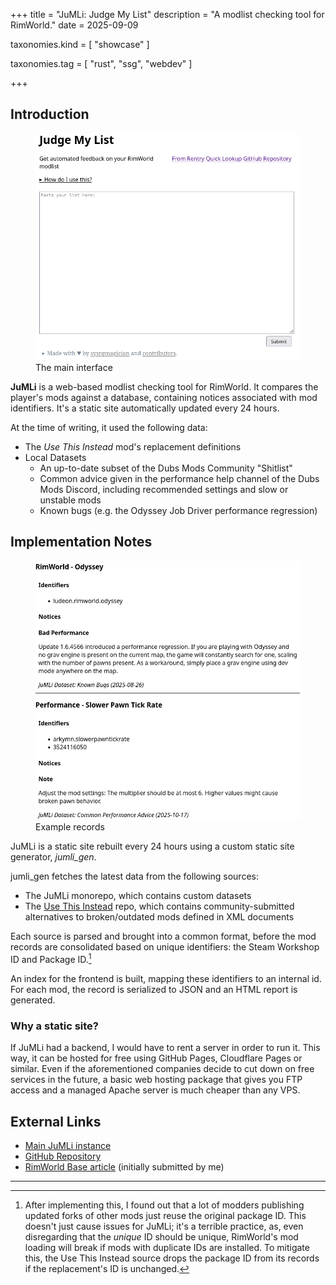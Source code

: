 +++
title = "JuMLi: Judge My List"
description = "A modlist checking tool for RimWorld."
date = 2025-09-09

taxonomies.kind = [
    "showcase"
]

taxonomies.tag = [
    "rust",
    "ssg",
    "webdev"
]

+++

## Introduction
<figure>
<img src="/assets/jumli_home.png" alt="A screenshot of JuMLi's interface">
<figcaption>The main interface</figcaption>
</figure>

**JuMLi** is a web-based modlist checking tool for RimWorld. It compares the player's mods against a database, containing notices associated with mod identifiers. It's a static site automatically updated every 24 hours.

At the time of writing, it used the following data:
- The *Use This Instead* mod's replacement definitions
- Local Datasets
    - An up-to-date subset of the Dubs Mods Community "Shitlist"
    - Common advice given in the performance help channel of the Dubs Mods Discord, including recommended settings and slow or unstable mods
    - Known bugs (e.g. the Odyssey Job Driver performance regression)

## Implementation Notes

<figure>
<img src="/assets/jumli_example_notices.png" alt="A screenshot of JuMLi's report on RimWorld Odyssey and the Slower Pawn Tick Rate mod, showing their identifiers and notices.">
<figcaption>Example records</figcaption>
</figure>

JuMLi is a static site rebuilt every 24 hours using a custom static site generator, *jumli_gen*. 

jumli_gen fetches the latest data from the following sources:
- The JuMLi monorepo, which contains custom datasets
- The [Use This Instead](https://github.com/emipa606/UseThisInstead) repo, which contains community-submitted alternatives to broken/outdated mods defined in XML documents

Each source is parsed and brought into a common format, before the mod records are consolidated based on unique identifiers: the Steam Workshop ID and Package ID.[^fork-ids]

An index for the frontend is built, mapping these identifiers to an internal id. For each mod, the record is serialized to JSON and an HTML report is generated.

### Why a static site?
If JuMLi had a backend, I would have to rent a server in order to run it. This way, it can be hosted for free using GitHub Pages, Cloudflare Pages or similar. Even if the aforementioned companies decide to cut down on free services in the future, a basic web hosting package that gives you FTP access and a managed Apache server is much cheaper than any VPS.

## External Links
- [Main JuMLi instance](https://jumli.sysrqmagician.dev/)
- [GitHub Repository](https://github.com/sysrqmagician/jumli)
- [RimWorld Base article](https://rimworldbase.com/rimworld-guides/jumli-judge-my-list/) (initially submitted by me)

---

[^fork-ids]: After implementing this, I found out that a lot of modders publishing updated forks of other mods just reuse the original package ID. This doesn't just cause issues for JuMLi; it's a terrible practice, as, even disregarding that the *unique* ID should be unique, RimWorld's mod loading will break if mods with duplicate IDs are installed. To mitigate this, the Use This Instead source drops the package ID from its records if the replacement's ID is unchanged.
